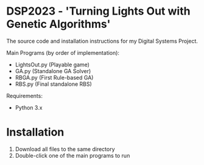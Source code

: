 # DSP2023 - 'Turning Lights Out with Genetic Algorithms'
The source code and installation instructions for my Digital Systems Project.

Main Programs (by order of implementation):
- LightsOut.py (Playable game)
- GA.py (Standalone GA Solver)
- RBGA.py (First Rule-based GA)
- RBS.py (Final standalone RBS)

Requirements:
- Python 3.x

# Installation
1. Download all files to the same directory
2. Double-click one of the main programs to run
